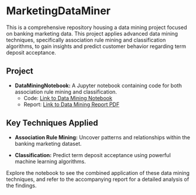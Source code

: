 # MarketingDataMiner
This is a comprehensive repository housing a data mining project focused on banking marketing data. This project applies advanced data mining techniques, specifically association rule mining and classification algorithms, to gain insights and predict customer behavior regarding term deposit acceptance.

## Project

- **DataMiningNotebook:** A Jupyter notebook containing code for both association rule mining and classification.
    - Code: [Link to Data Mining Notebook](https://github.com/faridasimaika/MarketingDataMiner/blob/main/Final_Notebook_DM.ipynb)
    - Report: [Link to Data Mining Report PDF](https://github.com/faridasimaika/MarketingDataMiner/blob/main/Data%20Mining%20Project%20Report.pdf)

## Key Techniques Applied

- **Association Rule Mining:** Uncover patterns and relationships within the banking marketing dataset.
    
- **Classification:** Predict term deposit acceptance using powerful machine learning algorithms.

Explore the notebook to see the combined application of these data mining techniques, and refer to the accompanying report for a detailed analysis of the findings.
